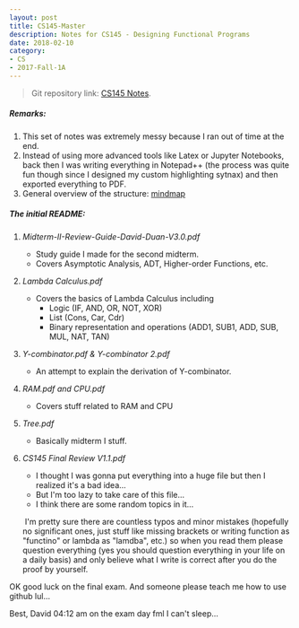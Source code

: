 ```yaml
---
layout: post
title: CS145-Master
description: Notes for CS145 - Designing Functional Programs
date: 2018-02-10
category:
- CS
- 2017-Fall-1A
---
```


> Git repository link: [CS145 Notes](https://github.com/RootofalleviI/CS145).



##### Remarks:

1. This set of notes was extremely messy because I ran out of time at the end.
2. Instead of using more advanced tools like Latex or Jupyter Notebooks, back then I was writing everything in Notepad++ (the process was quite fun though since I designed my custom highlighting sytnax) and then exported everything to PDF.
3. General overview of the structure: [mindmap](https://raw.githubusercontent.com/RootofalleviI/CS145/master/14b58370dae711e7b623937a0c0fcf35.map.pdf)

##### The initial README:

1. *Midterm-II-Review-Guide-David-Duan-V3.0.pdf*

   - Study guide I made for the second midterm. 
   - Covers Asymptotic Analysis, ADT, Higher-order Functions, etc.

2. *Lambda Calculus.pdf*

   - Covers the basics of Lambda Calculus including 
     - Logic (IF, AND, OR, NOT, XOR)
     - List (Cons, Car, Cdr)
     - Binary representation and operations (ADD1, SUB1, ADD, SUB, MUL, NAT, TAN)

3. *Y-combinator.pdf & Y-combinator 2.pdf*

   - An attempt to explain the derivation of Y-combinator.

4. *RAM.pdf and CPU.pdf*

   - Covers stuff related to RAM and CPU

5. *Tree.pdf*

   - Basically midterm I stuff.

6. *CS145 Final Review V1.1.pdf*

   - I thought I was gonna put everything into a huge file but then I realized it's a bad idea...
   - But I'm too lazy to take care of this file...
   - I think there are some random topics in it...

   ​
I'm pretty sure there are countless typos and minor mistakes (hopefully no significant ones, 
just stuff like missing brackets or writing function as "functino" or lambda as "lamdba", etc.)
so when you read them please question everything (yes you should question everything in your life
on a daily basis) and only believe what I write is correct after you do the proof by yourself.

OK good luck on the final exam.
And someone please teach me how to use github lul...

Best,
David 
04:12 am on the exam day fml I can't sleep...

